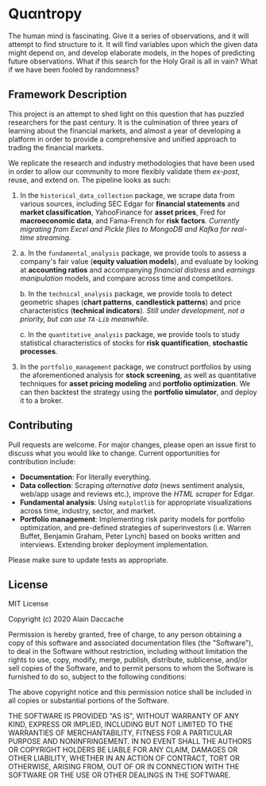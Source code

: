 # Quαntropy

The human mind is fascinating. Give it a series of observations, and it will attempt to find structure to it. 
It will find variables upon which the given data might depend on, and develop elaborate models, 
in the hopes of predicting future observations. What if this search for the Holy Grail is all in vain? 
What if we have been fooled by randomness? 

## Framework Description

This project is an attempt to shed light on this question that has puzzled researchers for the past century. It is the culmination of three years of learning about the financial markets, and almost a year of
developing a platform in order to provide a comprehensive and unified approach to trading the financial markets.

We replicate the research and industry methodologies that have been used in order to allow our community to
more flexibly validate them *ex-post*, reuse, and extend on. The pipeline looks as such:

1.  In the `historical_data_collection` package, we scrape data from various sources, including SEC Edgar for **financial statements** and **market classification**,
    YahooFinance for **asset prices**, Fred for **macroeconomic data**, and Fama-French for **risk factors**. 
    *Currently migrating from Excel and Pickle files to MongoDB and Kafka for real-time streaming.*

2.  a.  In the `fundamental_analysis` package, we provide tools to assess a company's fair value (**equity valuation models**),
        and evaluate by looking at **accounting ratios** and accompanying *financial distress* and *earnings manipulation* models,
        and compare across time and competitors. 
    
    b. In the `technical_analysis` package, we provide tools to detect geometric shapes (**chart patterns**, **candlestick patterns**) 
    and price characteristics (**technical indicators**). *Still under development, not a priority, but can use `TA-Lib` meanwhile.*
    
    c. In the `quantitative_analysis` package, we provide tools to study statistical characteristics of stocks for **risk quantification**,
    **stochastic processes**.
    
3.  In the `portfolio_management` package, we construct portfolios by using the aforementioned analysis for **stock screening**, as well as quantitative techniques for **asset pricing modeling**
    and **portfolio optimization**. We can then backtest the strategy using the **portfolio simulator**, and deploy it to a broker.

## Contributing
Pull requests are welcome. For major changes, please open an issue first to discuss what you would like to change. Current opportunities for contribution include:

* **Documentation**: For literally everything. 
* **Data collection**: Scraping *alternative data* (news sentiment analysis, web/app usage and reviews etc.), improve the *HTML scraper* for Edgar.
* **Fundamental analysis**: Using `matplotlib` for appropriate visualizations across time, industry, sector, and market.
* **Portfolio management**: Implementing risk parity models for portfolio optimization, and pre-defined strategies of 
superinvestors (i.e. Warren Buffet, Benjamin Graham, Peter Lynch) based on books written and interviews. Extending broker deployment implementation.

Please make sure to update tests as appropriate.

## License

MIT License

Copyright (c) 2020 Alain Daccache

Permission is hereby granted, free of charge, to any person obtaining a copy
of this software and associated documentation files (the "Software"), to deal
in the Software without restriction, including without limitation the rights
to use, copy, modify, merge, publish, distribute, sublicense, and/or sell
copies of the Software, and to permit persons to whom the Software is
furnished to do so, subject to the following conditions:

The above copyright notice and this permission notice shall be included in all
copies or substantial portions of the Software.

THE SOFTWARE IS PROVIDED "AS IS", WITHOUT WARRANTY OF ANY KIND, EXPRESS OR
IMPLIED, INCLUDING BUT NOT LIMITED TO THE WARRANTIES OF MERCHANTABILITY,
FITNESS FOR A PARTICULAR PURPOSE AND NONINFRINGEMENT. IN NO EVENT SHALL THE
AUTHORS OR COPYRIGHT HOLDERS BE LIABLE FOR ANY CLAIM, DAMAGES OR OTHER
LIABILITY, WHETHER IN AN ACTION OF CONTRACT, TORT OR OTHERWISE, ARISING FROM,
OUT OF OR IN CONNECTION WITH THE SOFTWARE OR THE USE OR OTHER DEALINGS IN THE
SOFTWARE.